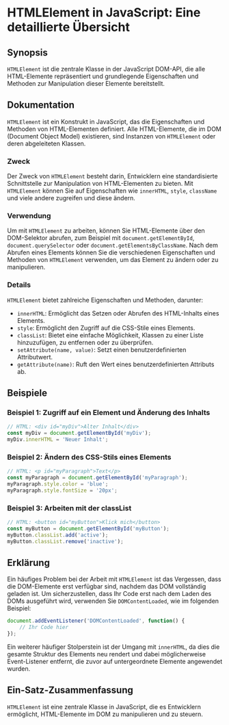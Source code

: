 <!--
Meta Description: # HTMLElement in JavaScript: Eine detaillierte Übersicht ## Synopsis `HTMLElement` ist die zentrale Klasse in der JavaScript DOM-API, die alle HTML-El...
Meta Keywords: htmlelement, die, html, und, javascript
-->

# HTMLElement in JavaScript: Eine detaillierte Übersicht

## Synopsis
`HTMLElement` ist die zentrale Klasse in der JavaScript DOM-API, die alle HTML-Elemente repräsentiert und grundlegende Eigenschaften und Methoden zur Manipulation dieser Elemente bereitstellt.

## Dokumentation
`HTMLElement` ist ein Konstrukt in JavaScript, das die Eigenschaften und Methoden von HTML-Elementen definiert. Alle HTML-Elemente, die im DOM (Document Object Model) existieren, sind Instanzen von `HTMLElement` oder deren abgeleiteten Klassen. 

### Zweck
Der Zweck von `HTMLElement` besteht darin, Entwicklern eine standardisierte Schnittstelle zur Manipulation von HTML-Elementen zu bieten. Mit `HTMLElement` können Sie auf Eigenschaften wie `innerHTML`, `style`, `className` und viele andere zugreifen und diese ändern.

### Verwendung
Um mit `HTMLElement` zu arbeiten, können Sie HTML-Elemente über den DOM-Selektor abrufen, zum Beispiel mit `document.getElementById`, `document.querySelector` oder `document.getElementsByClassName`. Nach dem Abrufen eines Elements können Sie die verschiedenen Eigenschaften und Methoden von `HTMLElement` verwenden, um das Element zu ändern oder zu manipulieren.

### Details
`HTMLElement` bietet zahlreiche Eigenschaften und Methoden, darunter:
- `innerHTML`: Ermöglicht das Setzen oder Abrufen des HTML-Inhalts eines Elements.
- `style`: Ermöglicht den Zugriff auf die CSS-Stile eines Elements.
- `classList`: Bietet eine einfache Möglichkeit, Klassen zu einer Liste hinzuzufügen, zu entfernen oder zu überprüfen.
- `setAttribute(name, value)`: Setzt einen benutzerdefinierten Attributwert.
- `getAttribute(name)`: Ruft den Wert eines benutzerdefinierten Attributs ab.

## Beispiele

### Beispiel 1: Zugriff auf ein Element und Änderung des Inhalts
```javascript
// HTML: <div id="myDiv">Alter Inhalt</div>
const myDiv = document.getElementById('myDiv');
myDiv.innerHTML = 'Neuer Inhalt';
```

### Beispiel 2: Ändern des CSS-Stils eines Elements
```javascript
// HTML: <p id="myParagraph">Text</p>
const myParagraph = document.getElementById('myParagraph');
myParagraph.style.color = 'blue';
myParagraph.style.fontSize = '20px';
```

### Beispiel 3: Arbeiten mit der classList
```javascript
// HTML: <button id="myButton">Klick mich</button>
const myButton = document.getElementById('myButton');
myButton.classList.add('active');
myButton.classList.remove('inactive');
```

## Erklärung
Ein häufiges Problem bei der Arbeit mit `HTMLElement` ist das Vergessen, dass die DOM-Elemente erst verfügbar sind, nachdem das DOM vollständig geladen ist. Um sicherzustellen, dass Ihr Code erst nach dem Laden des DOMs ausgeführt wird, verwenden Sie `DOMContentLoaded`, wie im folgenden Beispiel:

```javascript
document.addEventListener('DOMContentLoaded', function() {
    // Ihr Code hier
});
```

Ein weiterer häufiger Stolperstein ist der Umgang mit `innerHTML`, da dies die gesamte Struktur des Elements neu rendert und dabei möglicherweise Event-Listener entfernt, die zuvor auf untergeordnete Elemente angewendet wurden.

## Ein-Satz-Zusammenfassung
`HTMLElement` ist eine zentrale Klasse in JavaScript, die es Entwicklern ermöglicht, HTML-Elemente im DOM zu manipulieren und zu steuern.